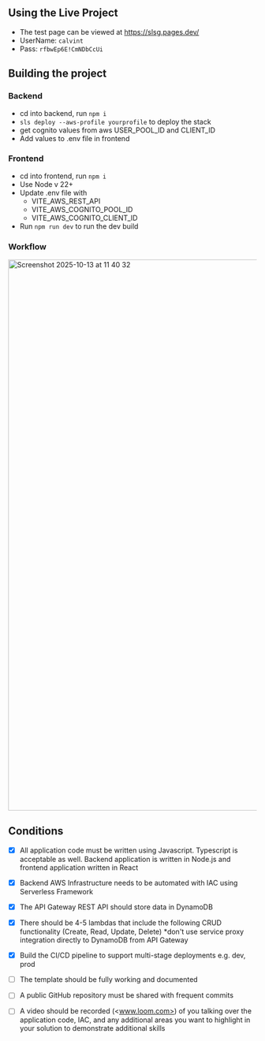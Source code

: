 ## Using the Live Project

- The test page can be viewed at <https://slsg.pages.dev/>
- UserName: `calvint`
- Pass: `rfbwEp6E!CmNDbCcUi`

## Building the project

### Backend

- cd into backend, run `npm i`
- `sls deploy --aws-profile yourprofile` to deploy the stack
- get cognito values from aws USER_POOL_ID and CLIENT_ID
- Add values to .env file in frontend

### Frontend

- cd into frontend, run `npm i`
- Use Node v 22+
- Update .env file with
  - VITE_AWS_REST_API
  - VITE_AWS_COGNITO_POOL_ID
  - VITE_AWS_COGNITO_CLIENT_ID
- Run `npm run dev` to run the dev build

### Workflow
<img width="1254" height="1118" alt="Screenshot 2025-10-13 at 11 40 32" src="https://github.com/user-attachments/assets/26573257-88be-4d8c-b0ea-11a0e1f99e31" />

## Conditions

- [x] All application code must be written using Javascript. Typescript is acceptable as well. Backend application is written in Node.js and frontend application written in React

- [x] Backend AWS Infrastructure needs to be automated with IAC using Serverless Framework

- [x] The API Gateway REST API should store data in DynamoDB

- [x] There should be 4-5 lambdas that include the following CRUD functionality (Create, Read, Update, Delete) \*don't use service proxy integration directly to DynamoDB from API Gateway

- [x] Build the CI/CD pipeline to support multi-stage deployments e.g. dev, prod

- [ ] The template should be fully working and documented

- [ ] A public GitHub repository must be shared with frequent commits

- [ ] A video should be recorded (<www.loom.com>) of you talking over the application code, IAC, and any additional areas you want to highlight in your solution to demonstrate additional skills
